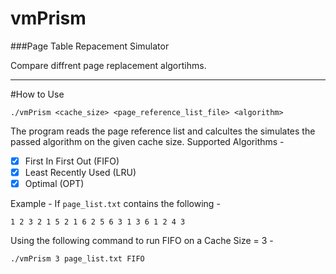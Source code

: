 # vmPrism
###Page Table Repacement Simulator

Compare diffrent page replacement algortihms.
***********
#How to Use
```
./vmPrism <cache_size> <page_reference_list_file> <algorithm>
```
The program reads the page reference list and calcultes the simulates the passed algorithm on the given cache size.
Supported Algorithms - 
- [x] First In First Out (FIFO)
- [x] Least Recently Used (LRU)
- [x] Optimal (OPT)
  
Example -
If ```page_list.txt``` contains the following -
```
1 2 3 2 1 5 2 1 6 2 5 6 3 1 3 6 1 2 4 3
```
Using the following command to run FIFO on a Cache Size = 3 -
```
./vmPrism 3 page_list.txt FIFO
```
